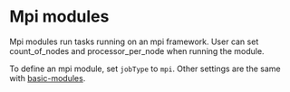 # Mpi modules

Mpi modules run tasks running on an mpi framework. User can set count_of_nodes and processor_per_node when running the module.

To define an mpi module, set `jobType` to `mpi`. Other settings are the same with [basic-modules](../basic-modules).